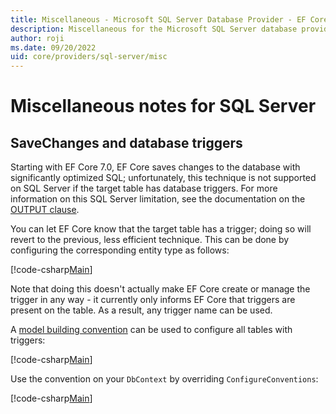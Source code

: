 ```yaml
---
title: Miscellaneous - Microsoft SQL Server Database Provider - EF Core
description: Miscellaneous for the Microsoft SQL Server database provider
author: roji
ms.date: 09/20/2022
uid: core/providers/sql-server/misc
---
```

# Miscellaneous notes for SQL Server

## SaveChanges and database triggers

Starting with EF Core 7.0, EF Core saves changes to the database with significantly optimized SQL; unfortunately, this technique is not supported on SQL Server if the target table has database triggers. For more information on this SQL Server limitation, see the documentation on the [OUTPUT clause](/sql/t-sql/queries/output-clause-transact-sql).

You can let EF Core know that the target table has a trigger; doing so will revert to the previous, less efficient technique. This can be done by configuring the corresponding entity type as follows:

[!code-csharp[Main](../../../../samples/core/SqlServer/Misc/TriggersContext.cs?name=TriggerConfiguration&highlight=4)]

Note that doing this doesn't actually make EF Core create or manage the trigger in any way - it currently only informs EF Core that triggers are present on the table. As a result, any trigger name can be used.

A [model building convention](xref:core/modeling/bulk-configuration#conventions) can be used to configure all tables with triggers:

[!code-csharp[Main](../../../../samples/core/SqlServer/Misc/TriggersContext.cs?name=BlankTriggerAddingConvention)]

Use the convention on your `DbContext` by overriding `ConfigureConventions`:

[!code-csharp[Main](../../../../samples/core/SqlServer/Misc/TriggersContext.cs?name=ConfigureConventions)]
